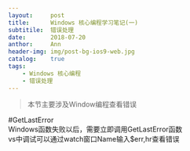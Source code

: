 ```yaml
---
layout:     post
title:      Windows 核心编程学习笔记(一)
subtitile:  错误处理
date:       2018-07-20
anthor:     Ann
header-img: img/post-bg-ios9-web.jpg
catalog:    true
tags:
    - Windows 核心编程
    - 错误处理
---
```


>本节主要涉及Window编程查看错误  

#GetLastError  
Windows函数失败以后，需要立即调用GetLastError函数  
vs中调试可以通过watch窗口Name输入$err,hr查看错误  
